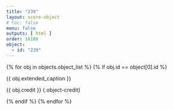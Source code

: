 ```yaml
---
title: "239"
layout: score-object
# toc: false
menu: false
outputs: [ html ]
order: 16100
object:
  - id: "239"
---
```


{% for obj in objects.object_list %}
{% if obj.id == object[0].id %}

{{ obj.extended_caption }}

{{ obj.credit }} {.object-credit}

{% endif %}
{% endfor %}
